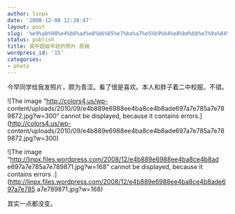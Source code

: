 ```yaml
---
author: linpx
date: '2008-12-08 12:38:47'
layout: post
slug: '%e9%ab%98%e4%b8%ad%e8%b6%85%e7%ba%a7%e5%b9%b4%e8%bd%bb%e7%9a%84%e7%85%a7%e7%89%87-%e6%81%b6%e6%90%9e'
status: publish
title: 高中超级年轻的照片 恶搞
wordpress_id: '15'
categories:
- photo
---
```


  

今早同学给我发照片，颇为青涩。看了很是喜欢。本人和胖子着二中校服。不错。

  

  

  
![The image “http://colors4.us/wp-
content/uploads/2010/09/e4b889e6988ee4ba8ce4b8ade697a7e785a7e789872.jpg?w=300”
cannot be displayed, because it contains errors.](http://colors4.us/wp-
content/uploads/2010/09/e4b889e6988ee4ba8ce4b8ade697a7e785a7e789872.jpg?w=300)

  

![The image “http://linpx.files.wordpress.com/2008/12/e4b889e6988ee4ba8ce4b8ad
e697a7e785a7e789871.jpg?w=168” cannot be displayed, because it contains errors
.](http://linpx.files.wordpress.com/2008/12/e4b889e6988ee4ba8ce4b8ade697a7e785
a7e789871.jpg?w=168)

  
其实一点都没变。

  

